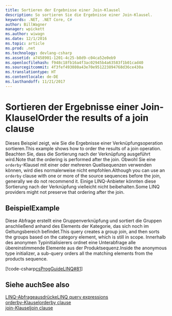 ```yaml
---
title: Sortieren der Ergebnisse einer Join-Klausel
description: So sortieren Sie die Ergebnisse einer Join-Klausel.
keywords: .NET, .NET Core, C#
author: BillWagner
manager: wpickett
ms.author: wiwagn
ms.date: 12/1/2016
ms.topic: article
ms.prod: .net
ms.technology: devlang-csharp
ms.assetid: a7458901-1201-4c25-b8d9-c04ca52e0eb9
ms.openlocfilehash: f948c18fb16a4f3ac02945b4a63583f1b01cad40
ms.sourcegitcommit: 4f3fef493080a43e70e951223894768d36ce430a
ms.translationtype: HT
ms.contentlocale: de-DE
ms.lasthandoff: 11/21/2017
---
```

# <a name="order-the-results-of-a-join-clause"></a><span data-ttu-id="6e0e4-104">Sortieren der Ergebnisse einer Join-Klausel</span><span class="sxs-lookup"><span data-stu-id="6e0e4-104">Order the results of a join clause</span></span>
<span data-ttu-id="6e0e4-105">Dieses Beispiel zeigt, wie Sie die Ergebnisse einer Verknüpfungsoperation sortieren.</span><span class="sxs-lookup"><span data-stu-id="6e0e4-105">This example shows how to order the results of a join operation.</span></span> <span data-ttu-id="6e0e4-106">Beachten Sie, dass die Sortierung nach der Verknüpfung ausgeführt wird.</span><span class="sxs-lookup"><span data-stu-id="6e0e4-106">Note that the ordering is performed after the join.</span></span> <span data-ttu-id="6e0e4-107">Obwohl Sie eine `orderby`-Klausel mit einer oder mehreren Quellsequenzen verwenden können, wird dies normalerweise nicht empfohlen.</span><span class="sxs-lookup"><span data-stu-id="6e0e4-107">Although you can use an `orderby` clause with one or more of the source sequences before the join, generally we do not recommend it.</span></span> <span data-ttu-id="6e0e4-108">Einige LINQ-Anbieter könnten diese Sortierung nach der Verknüpfung vielleicht nicht beibehalten.</span><span class="sxs-lookup"><span data-stu-id="6e0e4-108">Some LINQ providers might not preserve that ordering after the join.</span></span>  
  
## <a name="example"></a><span data-ttu-id="6e0e4-109">Beispiel</span><span class="sxs-lookup"><span data-stu-id="6e0e4-109">Example</span></span>  
 <span data-ttu-id="6e0e4-110">Diese Abfrage erstellt eine Gruppenverknüpfung und sortiert die Gruppen anschließend anhand des Elements der Kategorie, das sich noch im Geltungsbereich befindet.</span><span class="sxs-lookup"><span data-stu-id="6e0e4-110">This query creates a group join, and then sorts the groups based on the category element, which is still in scope.</span></span> <span data-ttu-id="6e0e4-111">Innerhalb des anonymen Typinitialisierers ordnet eine Unterabfrage alle übereinstimmende Elemente aus der Produktsequenz.</span><span class="sxs-lookup"><span data-stu-id="6e0e4-111">Inside the anonymous type initializer, a sub-query orders all the matching elements from the products sequence.</span></span>  
  
 [!code-csharp[csProgGuideLINQ#81](../../../samples/snippets/csharp/concepts/linq/how-to-order-the-results-of-a-join-clause_1.cs)]  
 
## <a name="see-also"></a><span data-ttu-id="6e0e4-112">Siehe auch</span><span class="sxs-lookup"><span data-stu-id="6e0e4-112">See also</span></span>  
 [<span data-ttu-id="6e0e4-113">LINQ-Abfrageausdrücke</span><span class="sxs-lookup"><span data-stu-id="6e0e4-113">LINQ query expressions</span></span>](index.md)  
 [<span data-ttu-id="6e0e4-114">orderby-Klausel</span><span class="sxs-lookup"><span data-stu-id="6e0e4-114">orderby clause</span></span>](../language-reference/keywords/orderby-clause.md)  
 [<span data-ttu-id="6e0e4-115">join-Klausel</span><span class="sxs-lookup"><span data-stu-id="6e0e4-115">join clause</span></span>](../language-reference/keywords/join-clause.md) 
